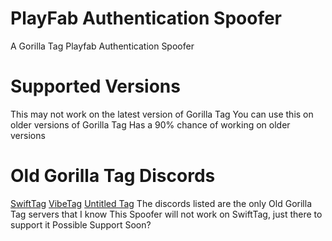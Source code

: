 # PlayFab Authentication Spoofer
A Gorilla Tag Playfab Authentication Spoofer
# Supported Versions
This may not work on the latest version of Gorilla Tag
You can use this on older versions of Gorilla Tag
Has a 90% chance of working on older versions
# Old Gorilla Tag Discords
[SwiftTag](https://discord.gg/swift-tag)
[VibeTag](https://discord.gg/PegMqeC4Wj)
[Untitled Tag](https://discord.gg/34UqQuS7pj)
The discords listed are the only Old Gorilla Tag servers that I know
This Spoofer will not work on SwiftTag, just there to support it
Possible Support Soon?
